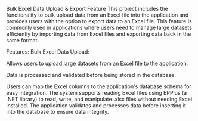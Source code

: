 Bulk Excel Data Upload & Export Feature
This project includes the functionality to bulk upload data from an Excel file into the application and provides users with the option to export data to an Excel file. This feature is commonly used in applications where users need to manage large datasets efficiently by importing data from Excel files and exporting data back in the same format.

Features:
Bulk Excel Data Upload:

Allows users to upload large datasets from an Excel file to the application.

Data is processed and validated before being stored in the database.

Users can map the Excel columns to the application's database schema for easy integration.
The system supports reading Excel files using EPPlus (a .NET library) to read, write, and manipulate .xlsx files without needing Excel installed.
The application validates and processes data before inserting it into the database to ensure data integrity.

